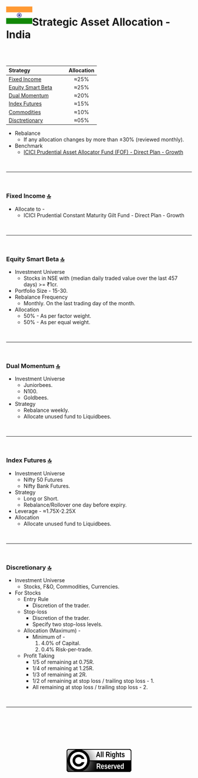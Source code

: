 <a name="top"> </a> <img align='left' alt='Logo' src='./files/flag_of_india.svg' width='14%'>
                      
# Strategic Asset Allocation - India

<br/>
<br/>

| **Strategy** &nbsp; &nbsp; &nbsp; &nbsp; &nbsp; &nbsp; &nbsp; &nbsp; &nbsp; &nbsp; &nbsp; &nbsp;                          |**Allocation**|
|:-------------------------------------------------------|:---------:|
| <a href="#fi"> Fixed Income </a>                       |   ≈25%    |
| <a href="#sb"> Equity Smart Beta </a>                  |   ≈25%    |
| <a href="#dm"> Dual Momentum </a>                      |   ≈20%    |
| <a href="#if"> Index Futures </a>                      |   ≈15%    |
| <a href="#cm"> Commodities </a>                        |   ≈10%    |
| <a href="#dc"> Disctretionary </a>                     |   ≈05%    |


- Rebalance 
    - If any allocation changes by more than ±30% (reviewed monthly).
- Benchmark 
    - [ICICI Prudential Asset Allocator Fund (FOF) - Direct Plan - Growth](https://www.icicipruamc.com/mutual-fund/other-funds/icici-prudential-asset-allocator-fund)

<br/>

---

<br/>

### <a name="fi">Fixed Income</a> [🔝](#top)

- Allocate to -
    - ICICI Prudential Constant Maturity Gilt Fund - Direct Plan - Growth 

<br/>

---

<br/>

### <a name="sb">Equity Smart Beta</a> [🔝](#top)

- Investment Universe
    - Stocks in NSE with (median daily traded value over the last 457 days) >= ₹1cr. 
- Portfolio Size - 15-30.
- Rebalance Frequency
    - Monthly. On the last trading day of the month.
- Allocation
    - 50% - As per factor weight.
    - 50% - As per equal weight.

<br/>

---

<br/>

### <a name="dm">Dual Momentum</a> [🔝](#top)

- Investment Universe 
    - Juniorbees.
    - N100.
    - Goldbees.
- Strategy
    - Rebalance weekly.
    - Allocate unused fund to Liquidbees.
    
<br/>

---

<br/>

### <a name="if">Index Futures</a> [🔝](#top)

- Investment Universe 
    - Nifty 50 Futures
    - Nifty Bank Futures.
- Strategy
    - Long or Short.
    - Rebalance/Rollover one day before expiry.
- Leverage - ≈1.75X-2.25X
- Allocation
    -  Allocate unused fund to Liquidbees.
    
<br/>

---

<br/>

### <a name="dc">Discretionary</a> [🔝](#top)

- Investment Universe 
    - Stocks, F&O, Commodities, Currencies.
- For Stocks
    - Entry Rule
        - Discretion of the trader.
    - Stop-loss
        - Discretion of the trader.
        - Specify two stop-loss levels.
    - Allocation (Maximum) - 
        - Minimum of -
            1. 4.0% of Capital.
            1. 0.4% Risk-per-trade.
    - Profit Taking
        - 1/5 of remaining at 0.75R.
        - 1/4 of remaining at 1.25R.
        - 1/3 of remaining at 2R.
        - 1/2 of remaining at stop loss / trailing stop loss - 1.
        - All remaining at stop loss / trailing stop loss - 2.
<br/>

---

<br/>
<br/>
<br/>
<br/>
<br/>

<p align="center"><img src="./files/all_rights_reserved.svg"/></p>
